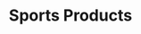 ---
inv_num: 2011-024
add_credit:
url: 2011-024-sports-products
title: Sports Products
year: '2011'
display_year: '2011'
medium: Painted bronze, rubber, Oakley M-Frame lenses, and display unit
dims: 74 x 17.75 x 17.75 inches
pitch:
ps:
live_url:
youtube:
related_code:
subheading:
download:
commission: 'Comissioned by Whitney Museum of American Art, New York, for Cory Arcangel:
  Pro Tools'
layout: things-i-made
---